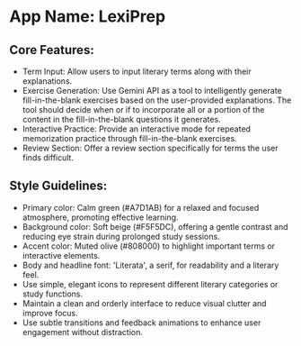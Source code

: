 # **App Name**: LexiPrep

## Core Features:

- Term Input: Allow users to input literary terms along with their explanations.
- Exercise Generation: Use Gemini API as a tool to intelligently generate fill-in-the-blank exercises based on the user-provided explanations. The tool should decide when or if to incorporate all or a portion of the content in the fill-in-the-blank questions it generates.
- Interactive Practice: Provide an interactive mode for repeated memorization practice through fill-in-the-blank exercises.
- Review Section: Offer a review section specifically for terms the user finds difficult.

## Style Guidelines:

- Primary color: Calm green (#A7D1AB) for a relaxed and focused atmosphere, promoting effective learning.
- Background color: Soft beige (#F5F5DC), offering a gentle contrast and reducing eye strain during prolonged study sessions.
- Accent color: Muted olive (#808000) to highlight important terms or interactive elements.
- Body and headline font: 'Literata', a serif, for readability and a literary feel.
- Use simple, elegant icons to represent different literary categories or study functions.
- Maintain a clean and orderly interface to reduce visual clutter and improve focus.
- Use subtle transitions and feedback animations to enhance user engagement without distraction.